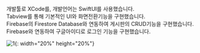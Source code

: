 개발툴로 XCode를, 개발언어는 SwiftUI를 사용했습니다.   
Tabview를 통해 기본적인 UI와 화면전환기능을 구현했습니다.   
Firebase의 Firestore Database와 연동하여 게시판의 CRUD기능을 구현했습니다.   
Firebase와 연동하여 구글아이디로 로그인 기능을 구현했습니다.

![1](https://user-images.githubusercontent.com/68366920/125284275-37ed7900-e354-11eb-85d5-301da74170c7.png){: width="20%" height="20%"}
